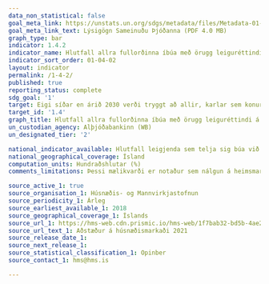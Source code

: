 ```yaml
---
data_non_statistical: false
goal_meta_link: https://unstats.un.org/sdgs/metadata/files/Metadata-01-04-02.pdf
goal_meta_link_text: Lýsigögn Sameinuðu Þjóðanna (PDF 4.0 MB)
graph_type: bar
indicator: 1.4.2
indicator_name: Hlutfall allra fullorðinna íbúa með örugg leiguréttindi á landi, með lagalega viðurkennd gögn og sem meta réttindi sín til lands sem örugg, eftir kyni og tegund ábúðar.
indicator_sort_order: 01-04-02
layout: indicator
permalink: /1-4-2/
published: true
reporting_status: complete
sdg_goal: '1'
target: Eigi síðar en árið 2030 verði tryggt að allir, karlar sem konur, og þá einkum fátækt fólk og fólk í viðkvæmri stöðu, eigi jafnan rétt til efnahagslegra bjargráða og hafi sama aðgengi að grunnþjónustu, eignarhaldi á og yfirráðum yfir landi og öðrum eignum, erfðum, náttúruauðlindum, viðeigandi tækninýjungum og fjármálaþjónustu, þ.m.t. fjármögnun smærri fjárfestinga.
target_id: '1.4'
graph_title: Hlutfall allra fullorðinna íbúa með örugg leiguréttindi á landi, með lagalega viðurkennd gögn og sem meta réttindi sín til lands sem örugg, eftir kyni og tegund ábúðar.
un_custodian_agency: Alþjóðabankinn (WB)
un_designated_tier: '2'

national_indicator_available: Hlutfall leigjenda sem telja sig búa við húsnæðisöryggi
national_geographical_coverage: Ísland
computation_units: Hundraðshlutar (%)
comments_limitations: Þessi mælikvarði er notaður sem nálgun á heimsmarkmiðamælikvarða Sameinuðu Þjóðanna. Þar sem því má við komast er unnið að því að finna eða þróa íslensk gögn til að uppfylla forskrift Sameinuðu Þjóðanna. Þessi mælikvarði var fundinn í samstarfi við sérfræðinga á þessu sviði.

source_active_1: true
source_organisation_1: Húsnæðis- og Mannvirkjastofnun
source_periodicity_1: Árleg
source_earliest_available_1: 2018
source_geographical_coverage_1: Íslands  
source_url_1: https://hms-web.cdn.prismic.io/hms-web/1f7bab32-bd5b-4ae2-96e6-d8eb7efff53c_stadan-a-leigumarkadi-konnun-arsins-2021.pdf
source_url_text_1: Aðstæður á húsnæðismarkaði 2021
source_release_date_1: 
source_next_release_1: 
source_statistical_classification_1: Opinber
source_contact_1: hms@hms.is

---
```

